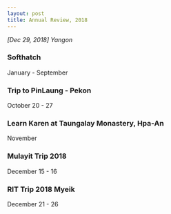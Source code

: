 ```yaml
---
layout: post
title: Annual Review, 2018
---
```


*[Dec 29, 2018] Yangon* 
### Softhatch
January - September

### Trip to PinLaung - Pekon 
October 20 - 27 

### Learn Karen at Taungalay Monastery, Hpa-An
November

### Mulayit Trip 2018 
December 15 - 16  

### RIT Trip 2018 Myeik
December 21 - 26 
